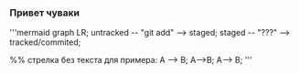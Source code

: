 ### Привет чуваки

'''mermaid
graph LR;
	untracked -- "git add" --> staged;
	staged -- "???" --> tracked/commited;

%% стрелка без текста для примера:
	A --> B;
	A-->B;
	A--> B;
'''
